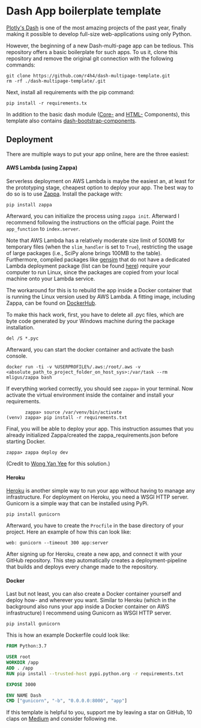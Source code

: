 # Dash App boilerplate template
[Plotly's Dash](https://github.com/plotly/dash) is one of 
the most amazing projects of the past year, finally making it possible
to develop full-size web-applications using only Python.

However, the beginning of a new Dash-multi-page app can be tedious. 
This repository offers a basic boilerplate for such apps. To us it, 
clone this repository and remove the original git connection with the following commands:
``` git-clone-command
git clone https://github.com/r4h4/dash-multipage-template.git
rm -rf ./dash-multipage-template/.git
```
Next, install all requirements with the pip command:
```install-packages
pip install -r requirements.tx
```
In addition to the basic dash module 
([Core-](https://dash.plot.ly/dash-core-components) 
and [HTML-](https://dash.plot.ly/dash-html-components) Components), 
this template also contains [dash-bootstrap-components](https://dash-bootstrap-components.opensource.faculty.ai/).

## Deployment
There are multiple ways to put your app online, here are the three 
easiest:
#### AWS Lambda (using Zappa)
Serverless deployment on AWS Lambda is maybe the easiest an, at least for the prototyping stage, cheapest option to deploy your app. The best way to do so is to use [Zappa](https://github.com/Miserlou/Zappa). 
Install the package with:
```install-zappa
pip install zappa
```
Afterward, you can initialize the process using `zappa init`. Afterward 
 I recommend following the instructions on the official page. 
 Point the `app_function` to `index.server`.
 
Note that AWS Lambda has a relatively moderate size limit of 500MB 
for temporary files (when the `slim_handler` is set to `True`), 
restricting the usage of large packages (i.e., SciPy alone brings 
100MB to the table). Furthermore, compiled packages like [gensim](https://github.com/RaRe-Technologies/gensim)
that do not have a dedicated Lambda deployment package (list 
can be found [here](https://github.com/Miserlou/lambda-packages)) 
require your computer to run Linux, since the packages are 
copied from your local machine onto your Lambda service. 

The workaround for this is to rebuild the app inside a Docker container that is running the Linux version used by AWS Lambda. A fitting image,
including Zappa, can be found on [DockerHub](https://hub.docker.com/r/mligus/zappa/dockerfile/).

To make this hack work, first, you have to delete all .pyc files, 
which are byte code generated by your Windows machine during the package installation.
```delete-pyc
del /S *.pyc
```
Afterward, you can start the docker container and activate the bash console.
```start-docker
docker run -ti -v %USERPROFILE%/.aws:/root/.aws -v <absolute_path_to_project_folder_on_host_sys>:/var/task --rm mligus/zappa bash
```
If everything worked correctly, you should see `zappa>` in your terminal. 
Now activate the virtual environment inside the container and install your requirements.
```install-recs
       zappa> source /var/venv/bin/activate
(venv) zappa> pip install -r requirements.txt
```
Final, you will be able to deploy your app. This instruction assumes that you already initialized Zappa/created the zappa_requirements.json before starting 
Docker.
```deploy-from-docker
zappa> zappa deploy dev
```
(Credit to [Wong Yan Yee](https://medium.com/@houdinisparks/how-i-build-an-authenticated-serverless-flask-api-with-zappa-and-docker-for-a-model-582fc48fa0e0) 
for this solution.)  
 
#### Heroku
[Heroku](https://www.heroku.com/) is another simple way to run your app without having to manage any infrastructure. For deployment on Heroku, you need a WSGI HTTP server. Gunicorn is a simple way that can be installed using PyPi.
```
pip install gunicorn
```
Afterward, you have to create the `Procfile` in the base directory of your project. Here an example of how this can look like:
```Procfile
web: gunicorn --timeout 300 app:server
```
After signing up for Heroku, create a new app, and connect it with your GitHub repository. This step automatically creates a deployment-pipeline that builds and deploys every change made to the repository.

#### Docker
Last but not least, you can also create a Docker container yourself and deploy how- and wherever you want. Similar to Heroku (which in the 
background also runs your app inside a Docker container on AWS 
infrastructure) I recommend using Gunicorn as WSGI HTTP server.
```
pip install gunicorn
```
This is how an example Dockerfile could look like:
```Dockerfile
FROM Python:3.7

USER root
WORKDIR /app
ADD . /app
RUN pip install --trusted-host pypi.python.org -r requirements.txt

EXPOSE 3000

ENV NAME Dash
CMD ["gunicorn", "-b", "0.0.0.0:8000", "app"]
```

If this template is helpful to you, support me by leaving a star 
on GitHub, 10 claps on [Medium](https://medium.com/@karsteneckhardt) and consider following me.